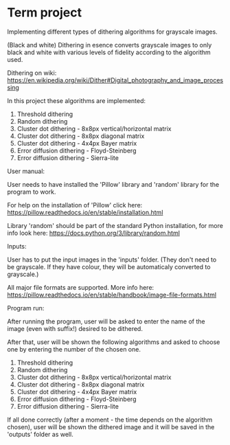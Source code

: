 # Term project
Implementing different types of dithering algorithms for grayscale images. 

(Black and white) Dithering in esence converts grayscale images to only black and white with various levels of fidelity according to the algorithm used.

Dithering on wiki: https://en.wikipedia.org/wiki/Dither#Digital_photography_and_image_processing

In this project these algorithms are implemented:

1. Threshold dithering
2. Random dithering
3. Cluster dot dithering - 8x8px vertical/horizontal matrix
4. Cluster dot dithering - 8x8px diagonal matrix
5. Cluster dot dithering - 4x4px Bayer matrix
6. Error diffusion dithering - Floyd-Steinberg
7. Error diffusion dithering - Sierra-lite


User manual:

User needs to have installed the 'Pillow' library and 'random' library for the program to work.

For help on the installation of 'Pillow' click here: https://pillow.readthedocs.io/en/stable/installation.html

Library 'random' should be part of the standard Python installation, for more info look here: https://docs.python.org/3/library/random.html


Inputs:

User has to put the input images in the 'inputs' folder. (They don't need to be grayscale. If they have colour, they will be automaticaly converted to grayscale.)

All major file formats are supported. More info here: https://pillow.readthedocs.io/en/stable/handbook/image-file-formats.html

Program run:

After running the program, user will be asked to enter the name of the image (even with suffix!) desired to be dithered.

After that, user will be shown the following algorithms and asked to choose one by entering the number of the chosen one.

1. Threshold dithering
2. Random dithering
3. Cluster dot dithering - 8x8px vertical/horizontal matrix
4. Cluster dot dithering - 8x8px diagonal matrix
5. Cluster dot dithering - 4x4px Bayer matrix
6. Error diffusion dithering - Floyd-Steinberg
7. Error diffusion dithering - Sierra-lite

If all done correctly (after a moment - the time depends on the algorithm chosen), user will be shown the dithered image and it will be saved in the 'outputs' folder as well. 




